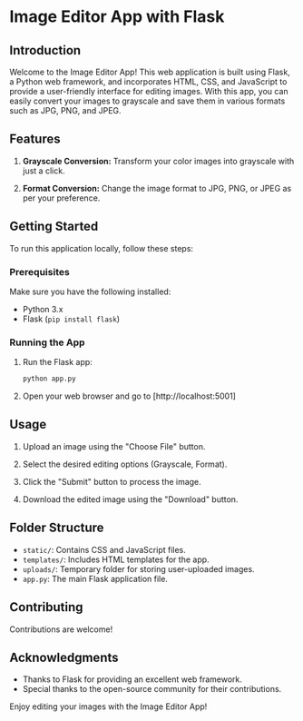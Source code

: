 # Image Editor App with Flask

## Introduction

Welcome to the Image Editor App! This web application is built using Flask, a Python web framework, and incorporates HTML, CSS, and JavaScript to provide a user-friendly interface for editing images. With this app, you can easily convert your images to grayscale and save them in various formats such as JPG, PNG, and JPEG.

## Features

1. **Grayscale Conversion:** Transform your color images into grayscale with just a click.

2. **Format Conversion:** Change the image format to JPG, PNG, or JPEG as per your preference.

## Getting Started

To run this application locally, follow these steps:

### Prerequisites

Make sure you have the following installed:

- Python 3.x
- Flask (`pip install flask`)



### Running the App

1. Run the Flask app:

   ```bash
   python app.py
   ```

2. Open your web browser and go to [http://localhost:5001]

## Usage

1. Upload an image using the "Choose File" button.

2. Select the desired editing options (Grayscale, Format).

3. Click the "Submit" button to process the image.

4. Download the edited image using the "Download" button.

## Folder Structure

- `static/`: Contains CSS and JavaScript files.
- `templates/`: Includes HTML templates for the app.
- `uploads/`: Temporary folder for storing user-uploaded images.
- `app.py`: The main Flask application file.

## Contributing

Contributions are welcome!


## Acknowledgments

- Thanks to Flask for providing an excellent web framework.
- Special thanks to the open-source community for their contributions.

Enjoy editing your images with the Image Editor App!
